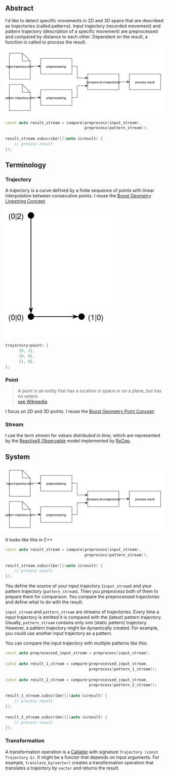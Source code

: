 ## Abstract

I'd like to detect specific movements in 2D and 3D space that are described as trajectories (called patterns).
Input trajectory (recorded movement) and pattern trajectory (description of a specific movement) are preprocessed and
compared by distance to each other. Dependent on the result, a function is called to process the result.

![system diagram](img/system-diagram.svg)

```c++
const auto result_stream = compare(preprocess(input_stream),
                                   preprocess(pattern_stream));

result_stream.subscribe([](auto &&result) {
    // process result
});
```

## Terminology

### Trajectory

A trajectory is a curve defined by a finite sequence of points with linear interpolation between consecutive points.
I reuse the [Boost Geometry Linestring Concept].

![trajectory example](img/trajectory-L.svg)

```c++
trajectory<point> {
      {0, 2},
      {0, 0},
      {1, 0},
};
```

[Boost Geometry Linestring Concept]: http://www.boost.org/doc/libs/1_60_0/libs/geometry/doc/html/geometry/reference/concepts/concept_linestring.html


### Point

> A point is an entity that has a location in space or on a plane,
> but has no extent.  
> [see Wikipedia](http://en.wikipedia.org/wiki/Point_(geometry))

I focus on 2D and 3D points. I reuse the [Boost Geometry Point Concept].

[Boost Geometry Point Concept]: http://www.boost.org/doc/libs/1_60_0/libs/geometry/doc/html/geometry/reference/concepts/concept_point.html


### Stream

I use the term _stream_ for _values distributed in time_,
which are represented by the [ReactiveX Observable][ReactiveX Intro] model implemented by [RxCpp].  

[ReactiveX Intro]: http://reactivex.io/intro.html
[RxCpp]: https://github.com/Reactive-Extensions/RxCpp


## System

![system diagram](img/system-diagram.svg)

It looks like this in C++

```c++
const auto result_stream = compare(preprocess(input_stream),
                                   preprocess(pattern_stream));

result_stream.subscribe([](auto &&result) {
    // process result
});
```

You define the source of your input trajectory (`input_stream`) and your pattern trajectory (`pattern_stream`).
Then you preprocess both of them to prepare them for comparison.
You compare the preprocessed trajectories and define what to do with the result.

`input_stream` and `pattern_stream` are streams of trajectories.
Every time a input trajectory is emitted it is compared with the (latest) pattern trajectory.
Usually, `pattern_stream` contains only one (static pattern) trajectory.
However, a pattern trajectory might be dynamically created.
For example, you could use another input trajectory as a pattern.

You can compare the input trajectory with multiple patterns like this:

```c++
const auto preprocessed_input_stream = preprocess(input_stream);

const auto result_1_stream = compare(preprocessed_input_stream,
                                     preprocess(pattern_1_stream));

const auto result_2_stream = compare(preprocessed_input_stream,
                                     preprocess(pattern_2_stream));

result_1_stream.subscribe([](auto &&result) {
    // process result
});

result_2_stream.subscribe([](auto &&result) {
    // process result
});
```



### Transformation

A transformation operation is a [Callable][Callable] with signature `Trajectory (const Trajectory &)`.
It might be a functor that depends on input arguments.
For example, `translate_by(vector)` creates a transformation operation that translates a trajectory by `vector` and
returns the result.

[Callable]: http://en.cppreference.com/w/cpp/concept/Callable